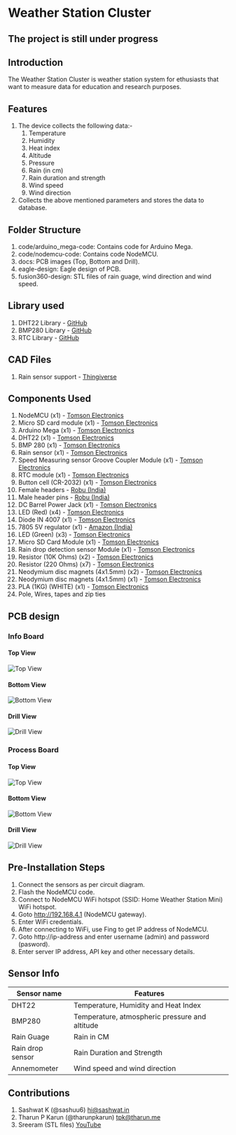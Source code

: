# Weather Station Cluster

## The project is still under progress

## Introduction

The Weather Station Cluster is weather station system for ethusiasts that want to measure data for education and research purposes.

## Features

1. The device collects the following data:-
    1. Temperature
    2. Humidity
    3. Heat index
    4. Altitude
    5. Pressure
    6. Rain (in cm)
    7. Rain duration and strength
    8. Wind speed
    9. Wind direction
2. Collects the above mentioned parameters and stores the data to database.

## Folder Structure

1. code/arduino_mega-code: Contains code for Arduino Mega.
2. code/nodemcu-code: Contains code NodeMCU.
3. docs: PCB images (Top, Bottom and Drill).
4. eagle-design: Eagle design of PCB.
5. fusion360-design: STL files of rain guage, wind direction and wind speed.

## Library used

1. DHT22 Library - [GitHub](https://github.com/adafruit/DHT-sensor-library)
2. BMP280 Library - [GitHub](https://github.com/mahfuz195/BMP280-arduino-library)
3. RTC Library - [GitHub](https://github.com/adafruit/RTClib)

## CAD Files

1. Rain sensor support - [Thingiverse](https://www.thingiverse.com/thing:4107951)

## Components Used

1. NodeMCU (x1) - [Tomson Electronics](https://www.tomsonelectronics.com/products/buy-node-mcu-esp-8266-with-cp-2102-online)
2. Micro SD card module (x1) - [Tomson Electronics](https://www.tomsonelectronics.com/products/micro-sd-card-module)
3. Arduino Mega (x1) - [Tomson Electronics](https://www.tomsonelectronics.com/products/buy-arduino-mega-2560-online-india)
4. DHT22 (x1) - [Tomson Electronics](https://www.tomsonelectronics.com/products/dht22-digital-temperature-and-humidity-sensor-module-am2302)
5. BMP 280 (x1) - [Tomson Electronics](https://www.tomsonelectronics.com/products/bmp-280-barometer-precision-atmospheric-pressure-sensor-module)
6. Rain sensor (x1) - [Tomson Electronics](https://www.tomsonelectronics.com/products/rain-drop-detection-sensor-rain-detector-weather-module)
7. Speed Measuring sensor Groove Coupler Module (x1) - [Tomson Electronics](https://www.tomsonelectronics.com/products/speed-measuring-sensor-groove-coupler-module-for-arduino)
8. RTC module (x1) - [Tomson Electronics](https://www.tomsonelectronics.com/products/ds1307-i2c-rtc-ds1307-24c32-real-time-clock-module)
9. Button cell (CR-2032) (x1) - [Tomson Electronics](https://www.tomsonelectronics.com/products/panasonic-cr-2032)
10. Female headers - [Robu (India)](https://robu.in/product/2mm-pitch-female-berg-strip-40x1-2pcs/)
11. Male header pins - [Robu (India)](https://robu.in/product/1x40-berg-strip-male-connector/)
12. DC Barrel Power Jack (x1) - [Tomson Electronics](https://www.tomsonelectronics.com/products/dc-barrel-power-jack)
13. LED (Red) (x4) - [Tomson Electronics](https://www.tomsonelectronics.com/products/led-basic-red-5mm-pack-of-10)
14. Diode IN 4007 (x1) - [Tomson Electronics](https://www.tomsonelectronics.com/products/diode-1n-4007)
15. 7805 5V regulator (x1) - [Amazon (India)](https://www.amazon.in/5-piece-voltage-regulator-7805/dp/0070530572)
16. LED (Green) (x3) - [Tomson Electronics](https://www.tomsonelectronics.com/products/led-basic-green-5-mm)
17. Micro SD Card Module (x1) - [Tomson Electronics](https://www.tomsonelectronics.com/products/micro-sd-card-module)
18. Rain drop detection sensor Module (x1) - [Tomson Electronics](https://www.tomsonelectronics.com/products/rain-drop-detection-sensor-rain-detector-weather-module)
19. Resistor (10K Ohms) (x2) - [Tomson Electronics](https://www.tomsonelectronics.com/products/1ko-12ko-carbon-film-resistor)
20. Resistor (220 Ohms) (x7) - [Tomson Electronics](https://www.tomsonelectronics.com/products/100k-ohm-metal-film-resistor?variant=8737726038107)
21. Neodymium disc magnets (4x1.5mm) (x2) - [Tomson Electronics](https://www.tomsonelectronics.com/products/neodymium-disc-magnets?variant=37753432768707)
22. Neodymium disc magnets (4x1.5mm) (x1) - [Tomson Electronics](https://www.tomsonelectronics.com/products/neodymium-disc-magnets?variant=37753432801475)
23. PLA (1KG) (WHITE) (x1) - [Tomson Electronics](https://www.augment3di.com/product/white-pla-premium-filament-1kg/)
24. Pole, Wires, tapes and zip ties

## PCB design

### Info Board

#### Top View

![Top View](docs/info-top.png)

#### Bottom View

![Bottom View](docs/info-bottom.png)

#### Drill View

![Drill View](docs/info-drills.png)

### Process Board

#### Top View

![Top View](docs/board-top.png)

#### Bottom View

![Bottom View](docs/board-bottom.png)

#### Drill View

![Drill View](docs/board-drills.png)

## Pre-Installation Steps

1. Connect the sensors as per circuit diagram.
2. Flash the NodeMCU code.
3. Connect to NodeMCU WiFi hotspot (SSID: Home Weather Station Mini) WiFi hotspot.
4. Goto http://192.168.4.1 (NodeMCU gateway).
5. Enter WiFi credentials.
6. After connecting to WiFi, use Fing to get IP address of NodeMCU.
7. Goto http://ip-address and enter username (admin) and password (pasword).
8. Enter server IP address, API key and other necessary details.

## Sensor Info

| Sensor name | Features |
|-------------|----------|
| DHT22 | Temperature, Humidity and Heat Index |
| BMP280 | Temperature, atmospheric pressure and altitude |
| Rain Guage | Rain in CM |
| Rain drop sensor | Rain Duration and Strength |
| Annemometer | Wind speed and wind direction |

## Contributions

1. Sashwat K (@sashuu6) <hi@sashwat.in>
2. Tharun P Karun (@tharunpkarun) <tpk@tharun.me>
3. Sreeram (STL files) [YouTube](https://www.youtube.com/channel/UC3x_svxO5Dxl0VesjEMpuGg)
